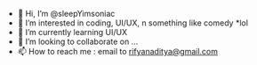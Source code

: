 - 👋 Hi, I’m @sleepYimsoniac
- 👀 I’m interested in coding, UI/UX, n something like comedy *lol
- 🌱 I’m currently learning UI/UX
- 💞️ I’m looking to collaborate on ...
- 📫 How to reach me : email to rifyanaditya@gmail.com

<!---
sleepYimsoniac/sleepYimsoniac is a ✨ special ✨ repository because its `README.md` (this file) appears on your GitHub profile.
You can click the Preview link to take a look at your changes.
--->
